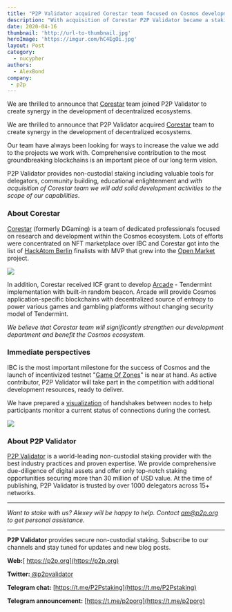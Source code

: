 ```yaml
---
title: "P2P Validator acquired Corestar team focused on Cosmos development"
description: "With acquisition of Corestar P2P Validator became a staking provider with own development department"
date: 2020-04-16
thumbnail: 'http://url-to-thumbnail.jpg'
heroImage: 'https://imgur.com/hC4EgOi.jpg'
layout: Post
category:
  - nucypher
authors:
  - AlexBond
company:
 - p2p
---
```


We are thrilled to announce that [Corestar](https://corestar.io) team joined P2P Validator to create synergy in the development of decentralized ecosystems.  

We are thrilled to announce that P2P Validator acquired [Corestar](https://corestar.io) team to create synergy in the development of decentralized ecosystems.  

Our team have always been looking for ways to increase the value we add to the projects we work with. Comprehensive contribution to the most groundbreaking blockchains is an important piece of our long term vision. 

P2P Validator provides non-custodial staking including valuable tools for delegators, community building, educational enlightenment and *with acquisition of Corestar team we will add solid development activities to the scope of our capabilities*.

### About Corestar

[Corestar](https://corestar.io) (formerly DGaming) is a team of dedicated professionals focused on research and development within the Cosmos ecosystem. Lots of efforts were concentrated on NFT marketplace over IBC and Corestar got into the list of [HackAtom Berlin](https://blog.cosmos.network/cosmos-hackatom-berlin-recap-4722882e7623) finalists with MVP that grew into the [Open Market](https://openmarket.one) project.

![](https://imgur.com/W3nw23I.jpeg)

In addition, Corestar received ICF grant to develop [Arcade](https://github.com/corestario/tendermint) - Tendermint implementation with built-in random beacon. Arcade will provide Cosmos application-specific blockchains with decentralized source of entropy to power various games and gambling platforms without changing security model of Tendermint.

*We believe that Corestar team will significantly strengthen our development department and benefit the Cosmos ecosystem.*

### Immediate perspectives

IBC is the most important milestone for the success of Cosmos and the launch of incentivized testnet "[Game Of Zones](https://goz.cosmosnetwork.dev/)" is near at hand. As active contributor, P2P Validator will take part in the competition with additional development resources, ready to deliver. 

We have prepared a [visualization](https://goz.p2p.org/) of handshakes between nodes to help participants monitor a current status of connections during the contest.

![](https://imgur.com/HG5ZbBv.jpeg)

### About P2P Validator

[P2P Validator](https://p2p.org) is a world-leading non-custodial staking provider with the best industry practices and proven expertise. We provide comprehensive due-diligence of digital assets and offer only top-notch staking opportunities securing more than 30 million of USD value. At the time of publishing, P2P Validator is trusted by over 1000 delegators across 15+ networks.

------

*Want to stake with us? Alexey will be happy to help. Contact am@p2p.org to get personal assistance.*

---

**P2P Validator** provides secure non-custodial staking. Subscribe to our channels and stay tuned for updates and new blog posts.

**Web:**[ https://p2p.org](https://p2p.org)

**Twitter:**[ @p2pvalidator](https://twitter.com/p2pvalidator)

**Telegram chat:** [https://t.me/P2Pstaking](https://t.me/P2Pstaking)

**Telegram announcement:** [https://t.me/p2porg](https://t.me/p2porg)
